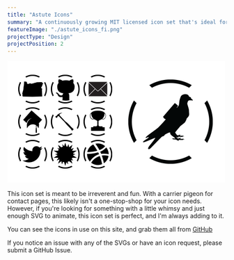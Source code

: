 ```yaml
---
title: "Astute Icons"
summary: "A continuously growing MIT licensed icon set that's ideal for subtle animations."
featureImage: "./astute_icons_fi.png"
projectType: "Design"
projectPosition: 2
---
```


![Icon Sample](./astute_icons_fi.png)

This icon set is meant to be irreverent and fun. With a carrier pigeon for contact pages, this likely isn't a one-stop-shop for your icon needs. However, if you're looking for something with a little whimsy and just enough SVG to animate, this icon set is perfect, and I'm always adding to it.

You can see the icons in use on this site, and grab them all from [GitHub](https://github.com/astuteape/astute-icons)

If you notice an issue with any of the SVGs or have an icon request, please submit a GitHub Issue.
